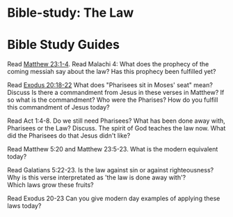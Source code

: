 # Bible-study: The Law
# Bible Study Guides

Read [Matthew 23:1-4](http://bib.ly/Mt23.1-4.KJV). Read Malachi 4: 
What does the prophecy of the coming messiah say about the law? Has this prophecy been fulfilled yet?

Read [Exodus 20:18-22](http://bib.ly/Ex20.18-22.KJV)
What does "Pharisees sit in Moses' seat" mean? Discuss
Is there a commandment from Jesus in these verses in Matthew? If so what is the commandment? 
Who were the Pharises? How do you fulfill this commandment of Jesus today? 

Read Act 1:4-8. 
Do we still need Pharisees? What has been done away with, Pharisees or the Law? Discuss. The spirit of God teaches the law now.
What did the Pharisees do that Jesus didn't like? 

Read Matthew 5:20 and Matthew 23:5-23. 
What is the modern equivalent today?

Read Galatians 5:22-23. 
Is the law against sin or against righteousness? 
Why is this verse interpretated as 'the law is done away with'?  
Which laws grow these fruits? 

Read Exodus 20-23
Can you give modern day examples of applying these laws today?
